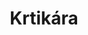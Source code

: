 ---
title: Krtikára
layout: page
description: "Krikára - náš závoďák"
intro_image: "images/illustrations/reading.svg"
intro_image_absolute: true
intro_image_hide_on_mobile: true
---